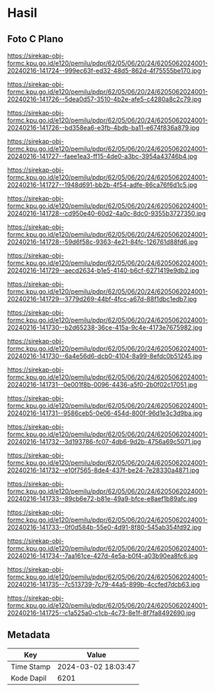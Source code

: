 # Hasil

## Foto C Plano

https://sirekap-obj-formc.kpu.go.id/e120/pemilu/pdpr/62/05/06/20/24/6205062024001-20240216-141724--999ec63f-ed32-48d5-862d-4f75555be170.jpg

https://sirekap-obj-formc.kpu.go.id/e120/pemilu/pdpr/62/05/06/20/24/6205062024001-20240216-141726--5dea0d57-3510-4b2e-afe5-c4280a8c2c79.jpg

https://sirekap-obj-formc.kpu.go.id/e120/pemilu/pdpr/62/05/06/20/24/6205062024001-20240216-141726--bd358ea6-e3fb-4bdb-ba11-e674f836a879.jpg

https://sirekap-obj-formc.kpu.go.id/e120/pemilu/pdpr/62/05/06/20/24/6205062024001-20240216-141727--faee1ea3-ff15-4de0-a3bc-3954a43746b4.jpg

https://sirekap-obj-formc.kpu.go.id/e120/pemilu/pdpr/62/05/06/20/24/6205062024001-20240216-141727--1948d691-bb2b-4f54-adfe-86ca76f6d1c5.jpg

https://sirekap-obj-formc.kpu.go.id/e120/pemilu/pdpr/62/05/06/20/24/6205062024001-20240216-141728--cd950e40-60d2-4a0c-8dc0-9355b3727350.jpg

https://sirekap-obj-formc.kpu.go.id/e120/pemilu/pdpr/62/05/06/20/24/6205062024001-20240216-141728--59d6f58c-9363-4e21-84fc-126761d88fd6.jpg

https://sirekap-obj-formc.kpu.go.id/e120/pemilu/pdpr/62/05/06/20/24/6205062024001-20240216-141729--aecd2634-b1e5-4140-b6cf-6271419e9db2.jpg

https://sirekap-obj-formc.kpu.go.id/e120/pemilu/pdpr/62/05/06/20/24/6205062024001-20240216-141729--3779d269-44bf-4fcc-a67d-88f1dbc1edb7.jpg

https://sirekap-obj-formc.kpu.go.id/e120/pemilu/pdpr/62/05/06/20/24/6205062024001-20240216-141730--b2d65238-36ce-415a-9c4e-4173e7675982.jpg

https://sirekap-obj-formc.kpu.go.id/e120/pemilu/pdpr/62/05/06/20/24/6205062024001-20240216-141730--6a4e56d6-dcb0-4104-8a99-8efdc0b51245.jpg

https://sirekap-obj-formc.kpu.go.id/e120/pemilu/pdpr/62/05/06/20/24/6205062024001-20240216-141731--0e001f8b-0096-4436-a5f0-2b0f02c17051.jpg

https://sirekap-obj-formc.kpu.go.id/e120/pemilu/pdpr/62/05/06/20/24/6205062024001-20240216-141731--9586ceb5-0e06-454d-800f-96d1e3c3d9ba.jpg

https://sirekap-obj-formc.kpu.go.id/e120/pemilu/pdpr/62/05/06/20/24/6205062024001-20240216-141732--3d193786-fc07-4db6-9d2b-4756a69c5071.jpg

https://sirekap-obj-formc.kpu.go.id/e120/pemilu/pdpr/62/05/06/20/24/6205062024001-20240216-141732--e10f7565-8de4-437f-be24-7e28330a4871.jpg

https://sirekap-obj-formc.kpu.go.id/e120/pemilu/pdpr/62/05/06/20/24/6205062024001-20240216-141733--89cb6e72-b81e-49a9-bfce-e8aef1b89afc.jpg

https://sirekap-obj-formc.kpu.go.id/e120/pemilu/pdpr/62/05/06/20/24/6205062024001-20240216-141733--0f0d584b-55e0-4d91-8f80-545ab354fd92.jpg

https://sirekap-obj-formc.kpu.go.id/e120/pemilu/pdpr/62/05/06/20/24/6205062024001-20240216-141734--7aa161ce-427d-4e5a-b0f4-a03b90ea8fc6.jpg

https://sirekap-obj-formc.kpu.go.id/e120/pemilu/pdpr/62/05/06/20/24/6205062024001-20240216-141735--7c513739-7c79-44a5-899b-4ccfed7dcb63.jpg

https://sirekap-obj-formc.kpu.go.id/e120/pemilu/pdpr/62/05/06/20/24/6205062024001-20240216-141725--c1a525a0-c1cb-4c73-8e1f-8f7fa8492690.jpg


## Metadata

| Key        | Value               |
| ---------- | ------------------- |
| Time Stamp | 2024-03-02 18:03:47 |
| Kode Dapil | 6201                |



